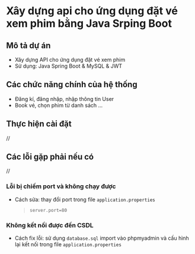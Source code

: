 # Xây dựng api cho ứng dụng đặt vé xem phim bằng Java Srping Boot
## Mô tả dự án
- Xây dựng API cho ứng dụng đặt vé xem phim
- Sử dụng: Java Spring Boot & MySQL & JWT

## Các chức năng chính của hệ thống

- Đăng kí, đăng nhập, nhập thông tin User
- Book vé, chọn phim từ danh sách ...

## Thực hiện cài đặt
//
## Các lỗi gặp phải nếu có
//
### Lỗi bị chiếm port và không chạy được
- Cách sửa: thay đổi port trong file `application.properties`
    >`server.port=80`
### Không kết nối được đến CSDL
- Cách fix lỗi: sử dụng `database.sql` import vào phpmyadmin và cấu hình lại kết nối trong file `application.properties`
